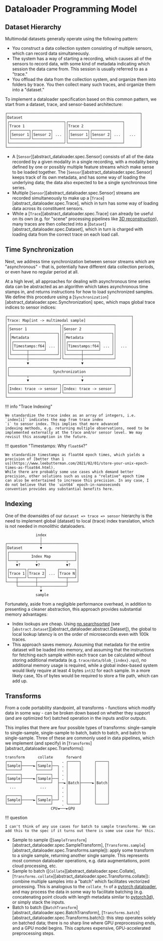 # Dataloader Programming Model

## Dataset Hierarchy

Multimodal datasets generally operate using the following pattern:

- You construct a data collection system consisting of multiple sensors,
  which can record data simultaneously.
- The system has a way of starting a recording, which causes all of the
  sensors to record data, with some kind of metadata indicating which
  session the data came from. This session is usually referred to as a
  "trace."
- You offload the data from the collection system, and organize them
  into folders by trace. You then collect many such traces, and organize
  them into a "dataset."

To implement a dataloader specification based on this common pattern, we
start from a dataset, trace, and sensor-based architecture:

``` 
┌─────────────────────────────────────────────────────────────┐
│Dataset                                                      │
│┌─────────────────────────┐┌─────────────────────────┐       │
││Trace 1                  ││Trace 2                  │       │
││┌────────┐┌────────┐     ││┌────────┐┌────────┐     │       │
│││Sensor 1││Sensor 2│ ... │││Sensor 1││Sensor 2│ ... │  ...  │
││└────────┘└────────┘     ││└────────┘└────────┘     │       │
│└─────────────────────────┘└─────────────────────────┘       │
└─────────────────────────────────────────────────────────────┘
```

- A [`Sensor`][abstract_dataloader.spec.Sensor] consists of all of
  the data recorded by a given modality in a single recording, with a
  modality being defined by one or possibly multiple feature streams
  which make sense to be loaded together. The
  [`Sensor`][abstract_dataloader.spec.Sensor] keeps track of its own
  metadata, and has some way of loading the underlying data; the data
  also expected to be a single synchronous time series.
- Multiple [`Sensor`][abstract_dataloader.spec.Sensor] streams are
  recorded simultaneously to make up a [`Trace`][abstract_dataloader.spec.Trace],
  which in turn has some way of loading data across its constituent sensors.
- While a [`Trace`][abstract_dataloader.spec.Trace] can already be
  useful on its own (e.g. for "scene" processing pipelines like [3D
  reconstruction](https://docs.nerf.studio/)), many traces are then
  collected into a [`Dataset`][abstract_dataloader.spec.Dataset],
  which in turn is charged with loading data from the correct trace on
  each load call.

## Time Synchronization

Next, we address time synchronization between sensor streams which are
"asynchronous" - that is, potentially have different data collection
periods, or even have no regular period at all.

At a high level, all approaches for dealing with asynchronous time
series data can be abstracted as an algorithm which takes asynchronous
time stamps in, and returns instructions for how to load synchronized
samples. We define this procedure using a
[`Synchronization`][abstract_dataloader.spec.Synchronization] spec, which
maps global trace indices to sensor indices:

``` 
┌─────────────────────────────────────────────────────────┐
│Trace: Map[int -> multimodal sample]                     │
│┌───────────────────────┐┌───────────────────────┐       │
││Sensor 1               ││Sensor 2               │       │
││┌─────────────────────┐││┌─────────────────────┐│       │
│││Metadata             ││││Metadata             ││       │
│││┌──────────────┐     ││││┌──────────────┐     ││       │
││││Timestamps:f64│ ... │││││Timestamps:f64│ ... ││  ...  │
│││└──────┬───────┘     ││││└──────┬───────┘     ││       │
││└───────┼─────────────┘││└───────┼─────────────┘│       │
│└────────┼──────────────┘└────────┼──────────────┘       │
│         ▼                        ▼                      │
│┌───────────────────────────────────────────────────────┐│
││                    Synchronization                    ││
│└────────┬────────────────────────┬─────────────────────┘│
│         ▼                        ▼                      │
│┌───────────────────────┐┌───────────────────────┐       │
││Index: trace -> sensor ││Index: trace -> sensor │       │
│└───────────────────────┘└───────────────────────┘       │
└─────────────────────────────────────────────────────────┘
```

!!! info "Trace Indexing"

    We standardize the trace index as an array of integers, i.e.
    `index[i]` indicates the map from trace index
    `i` to sensor index. This implies that more advanced
    indexing methods, e.g. returning multiple observations, need to be
    implemented externally at the trace and/or sensor level. We may
    revisit this assumption in the future.

!!! question "Timestamps: Why `float64`?"

    We standardize timestamps as float64 epoch times, which yields a
    precision of [better than 1
    us](https://www.leebutterman.com/2021/02/01/store-your-unix-epoch-times-as-float64.html).
    While there are probably some use cases which demand better
    precision, other solutions such as using a "relative" epoch time
    can also be entertained to increase this precision. In any case, I
    do not believe that the `uint64` epoch-in-nanoseconds
    convention provides any substantial benefits here.

## Indexing

One of the downsides of our `dataset => trace => sensor`
hierarchy is the need to implement global (dataset) to local (trace)
index translation, which is not needed in monolithic dataloaders.

``` 
              index
                │
┌───────────────┼────────────────┐
│Dataset        ▼                │
│┌──────────────────────────────┐│
││          Index Map           ││
│└───┬────────┬─────────────┬───┘│
│    ▼?       ▼?            ▼?   │
│┌───────┐┌───────┐     ┌───────┐│
││Trace 1││Trace 2│ ... │Trace N││
│└───┬───┘└───┬───┘     └───┬───┘│
└────┼────────┼─────────────┼────┘
     └────────┴─┬───────────┘
                ▼
              sample
```

Fortunately, aside from a negligible performance overhead, in addition
to presenting a cleaner abstraction, this approach provides substantial
memory advantages:

- Index lookups are cheap. Using
  [np.searchsorted](https://numpy.org/doc/2.2/reference/generated/numpy.searchsorted.html)
  (see [`abstract.Dataset`][abstract_dataloader.abstract.Dataset]), the global
  to local lookup latency is on the order of microseconds even with 100k
  traces.
- This approach saves memory. Assuming that metadata for the entire
  dataset will be loaded into memory, and assuming that the instructions
  for fetching each sample within each trace can be calculated without
  storing additional metadata (e.g.
  `trace/data/blob_{index}.npz`), no additional memory
  usage is required, while a global index-based system would likely
  require at least 4 bytes `int32` for each sample. In a
  more likely case, 10s of bytes would be required to store a file path,
  which can add up.

## Transforms

From a code portability standpoint, all transforms - functions which
modify data in some way - can be broken down based on whether they
support (and are optimized for) batched operation in the inputs and/or
outputs.

This implies that there are four possible types of transforms:
single-sample to single-sample, single-sample to batch, batch to batch,
and batch to single-sample. Three of these are commonly used in data
pipelines, which we implement (and specify) in
[`Transforms`][abstract_dataloader.spec.Transforms]:

``` 
transform      collate      forward
┌──────┐      ┌──────┐    . ┌─────┐      ┌─────┐
│Sample├─────►│Sample├──┐ . │     │      │     │
└──────┘      └──────┘  │ . │     │      │     │
┌──────┐      ┌──────┐  │ . │     │      │     │
│Sample├─────►│Sample├──┤ . │     │      │     │
└──────┘      └──────┘  ├──►│Batch├─────►│Batch│
  ...           ...     │ . │     │      │     │
                        │ . │     │      │     │
┌──────┐      ┌──────┐  │ . │     │      │     │
│Sample├─────►│Sample├──┘ . │     │      │     │
└──────┘      └──────┘    . └─────┘      └─────┘
                     CPU◄───►GPU
```

!!! question

    I can't think of any use cases for batch to sample transforms. We can
    add this to the spec if it turns out there is some use case for this.

- Sample to sample ([`SampleTransform`][abstract_dataloader.spec.SampleTransform],
  [`Transforms.sample`][abstract_dataloader.spec.Transforms.sample]): apply
  some transform to a single sample, returning another single sample. This
  represents most common dataloader operations, e.g. data augmentations, point
  cloud processing, etc.
- Sample to batch ([`Collate`][abstract_dataloader.spec.Collate],
  [`Transforms.collate`][abstract_dataloader.spec.Transforms.collate]): combine
  multiple samples into a "batch" which facilitates vectorized processing. This
  is analogous to the `collate_fn` of a [pytorch
  dataloader](https://pytorch.org/docs/stable/data.html), and may
  process the data in some way to facilitate batching (e.g.
  concatenating point clouds with length metadata similar to
  [pytorch3d](https://pytorch3d.readthedocs.io/en/latest/modules/ops.html)),
  or simply stack the inputs.
- Batch to batch ([`BatchTransform`][abstract_dataloader.spec.BatchTransform],
  [`Transforms.batch`][abstract_dataloader.spec.Transforms.batch]): this step
  operates solely on batched data; there is no sharp line where GPU
  preprocessing ends, and a GPU model begins. This captures expensive,
  GPU-accelerated preprocessing steps.
